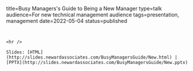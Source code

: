 title=Busy Managers's Guide to Being a New Manager
type=talk
audience=For new technical management audience
tags=presentation, management
date=2022-05-04
status=published
~~~~~~

    
<hr />

Slides: [HTML](http://slides.newardassociates.com/BusyManagersGuide/New.html) | [PPTX](http://slides.newardassociates.com/BusyManagersGuide/New.pptx)
